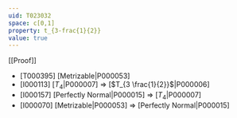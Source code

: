 ```yaml
---
uid: T023032
space: c[0,1]
property: t_{3-frac{1}{2}}
value: true
---
```

[[Proof]]

* [T000395] [Metrizable|P000053]
* [I000113] [$T_4$|P000007] => [$T_{3 \frac{1}{2}}$|P000006]
* [I000157] [Perfectly Normal|P000015] => [$T_4$|P000007]
* [I000070] [Metrizable|P000053] => [Perfectly Normal|P000015]

